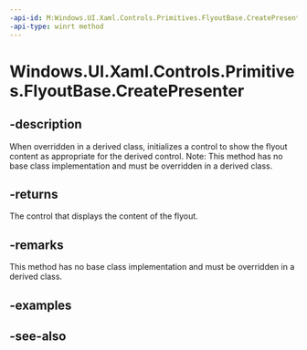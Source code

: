 ```yaml
---
-api-id: M:Windows.UI.Xaml.Controls.Primitives.FlyoutBase.CreatePresenter
-api-type: winrt method
---
```


<!-- Method syntax
virtual protected Windows.UI.Xaml.Controls.Control CreatePresenter()
-->

# Windows.UI.Xaml.Controls.Primitives.FlyoutBase.CreatePresenter

## -description
When overridden in a derived class, initializes a control to show the flyout content as appropriate for the derived control. Note: This method has no base class implementation and must be overridden in a derived class.



## -returns
The control that displays the content of the flyout.

## -remarks
This method has no base class implementation and must be overridden in a derived class.

## -examples

## -see-also
